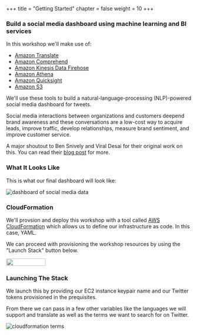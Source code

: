 +++
title = "Getting Started"
chapter = false
weight = 10
+++

### Build a social media dashboard using machine learning and BI services

In this workshop we'll make use of:

* [Amazon Translate](https://aws.amazon.com/translate/)
* [Amazon Comprehend](https://aws.amazon.com/comprehend/)
* [Amazon Kinesis Data Firehose](https://aws.amazon.com/kinesis/data-firehose/)
* [Amazon Athena](https://aws.amazon.com/athena/)
* [Amazon Quicksight](https://aws.amazon.com/quicksight/)
* [Amazon S3](https://aws.amazon.com/s3/)

We'll use these tools to build a natural-language-processing (NLP)-powered social media dashboard for tweets.

Social media interactions between organizations and customers deepend brand awareness and these conversations are a low-cost way to acquire leads, improve traffic, develop relationships, measure brand sentiment, and improve customer service.

A major shoutout to Ben Snively and Viral Desai for their original work on this. You can read their [blog post](https://aws.amazon.com/blogs/machine-learning/build-a-social-media-dashboard-using-machine-learning-and-bi-services/) for more.


### What It Looks Like

This is what our final dashboard will look like:

![dashboard of social media data](/images/social-media-analytics/twitter-dashboard-1.gif)



### CloudFormation

We'll provsion and deploy this workshop with a tool called [AWS CloudFormation](https://aws.amazon.com/cloudformation/) which allows us to define our infrastructure as code. In this case, YAML.

We can proceed with provisioning the workshop resources by using the "Launch Stack" button below.
<p><a href="https://us-east-1.console.aws.amazon.com/cloudformation/home?region=us-east-1#/stacks/new?stackName=SocialMediaAnalyticsBlogPost&amp;templateURL=https:%2F%2Fs3.amazonaws.com%2Fserverless-analytics%2FSocialMediaAnalytics-blog%2Fdeploy.yaml" target="_blank" rel="noopener noreferrer"><img class="alignnone wp-image-47 size-full" src="https://d2908q01vomqb2.cloudfront.net/f1f836cb4ea6efb2a0b1b99f41ad8b103eff4b59/2017/02/10/launchstack.png" alt="" width="107" height="20"></a></p>


### Launching The Stack
We launch this by providing our EC2 instance keypair name and our Twitter tokens provisioned in the prequisites.

From there we can pass in a few other variables like the languages we will support and translate as well as the terms we want to search for on Twitter.

![cloudformation terms](/images/social-media-analytics/twitter-dashboard-4.gif)
